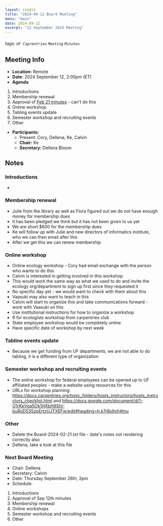 ```yaml
---
layout: single
title: "2024-09-12 Board Meeting"
menu: "main"
date: 2024-09-12
excerpt: "12 September 2024 Meeting"
---
```


###### tags: `UF Caprentries` `Meeting` `Minutes`

## Meeting Info

- **Location:** Remote
- **Date:** 2024 September 12, 2:00pm (ET)
- **Agenda**

1. Introductions
2. Membership renewal
3. Approval of [Feb 21 minutes]([(https://www.uf-carpentries.org/minutes/board-2024-02-21/)]) - can't do this
4. Online workshop
5. Tabling events update
6. Semester workshop and recruiting events
7. Other

- **Participants:**
    - Present: Cory, Dellena, Ke, Calvin
    - **Chair:** Ke
    - **Secretary:** Dellena Bloom

## Notes
<!-- Other important details discussed during the meeting can be entered here. -->

### Introductions
* 

### Membership renewal
* Julie from the library as well as Flora figured out we do not have enough money for membership dues
* It has been pledged we think but it has not been given to us yet
* We are short $600 for the membership dues
* Ke will follow up with Julie and new directors of informatics institute, who we can then email after this
* After we get this we can renew membership

### Online workshop
* Online ecology workshop - Cory had email exchange with the person who wants to do this
* Calvin is interested in getting involved in this workshop
* This would work the same way as what we used to do and invite the ecology org/department to sign up first since they requested it
* No specific day yet - we would want to check with them about this
* Vaasuki may also want to teach in this
* Calvin will start to organize this and take communications forward - work with Vaasuki on this
* Use institutional instructions for how to organize a workshop
* R for ecologists workshop from carpentries club
* State employee workshop would be completely online
* Have specific date of workshop by next week

### Tabline events update
* Because we get funding from UF departments, we are not able to do tabling, it is a different type of organization

### Semester workshop and recruiting events
* The online workshop for federal employees can be opened up to UF affiliated peoples - make a website using resources for this
* URLs for workshop planning: https://docs.carpentries.org/topic_folders/hosts_instructors/hosts_instructors_checklist.html and https://docs.google.com/document/d/1-O1rKkVga5Ok1HXbH9ShI-buRoD53SzpErtzUJTXEFw/edit#heading=h.k7r8s9xh4tnu

### Other
* Delete the Board-2024-02-21.txt file - date's notes not rendering correctly also
* Dellena, take a look at this file

### Next Board Meeting
* Chair: Dellena
* Secretary: Calvin
* Date: Thursday September 26th, 2pm
* Schedule: 

1. Introductions
2. Approval of Sep 12th minutes
3. Membership renewal
4. Online workshops
5. Semester workshop and recruiting events
6. Other
